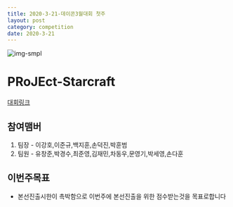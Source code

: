 ```yaml
---
title: 2020-3-21-데이콘3월대회 첫주
layout: post
category: competition
date: 2020-3-21
---
```


![img-smpl](https://i.ytimg.com/vi/i2MphoAC1uQ/maxresdefault.jpg)

# PRoJEct-Starcraft



[대회링크](https://dacon.io/competitions/official/235583/overview/)

## 참여맴버

1. 팀장 - 이강호,이준규,백지훈,손덕진,박훈범
2. 팀원 - 유창준,박경수,최준영,김재민,차동우,문영기,박세영,손다훈

## 이번주목표

* 본선진출시한이 촉박함으로 이번주에 본선진출을 위한 점수받는것을 목표로합니다

